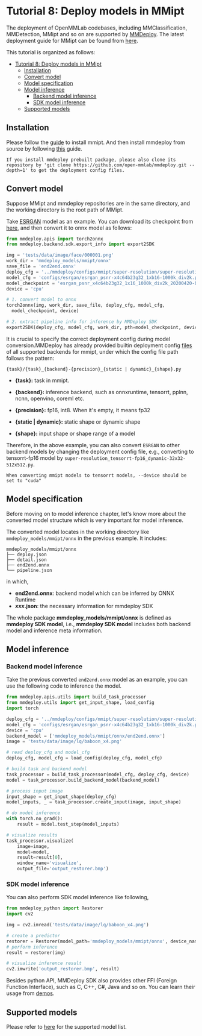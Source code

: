 # Tutorial 8: Deploy models in MMipt

The deployment of OpenMMLab codebases, including MMClassification, MMDetection, MMipt and so on are supported by [MMDeploy](https://github.com/open-mmlab/mmdeploy).
The latest deployment guide for MMipt can be found from [here](https://mmdeploy.readthedocs.io/en/latest/04-supported-codebases/mmipt.html).

This tutorial is organized as follows:

- [Tutorial 8: Deploy models in MMipt](#tutorial-8-deploy-models-in-mmipt)
  - [Installation](#installation)
  - [Convert model](#convert-model)
  - [Model specification](#model-specification)
  - [Model inference](#model-inference)
    - [Backend model inference](#backend-model-inference)
    - [SDK model inference](#sdk-model-inference)
  - [Supported models](#supported-models)

## Installation

Please follow the [guide](../get_started/install.md) to install mmipt. And then install mmdeploy from source by following [this](https://mmdeploy.readthedocs.io/en/latest/get_started.html#installation) guide.

```{note}
If you install mmdeploy prebuilt package, please also clone its repository by 'git clone https://github.com/open-mmlab/mmdeploy.git --depth=1' to get the deployment config files.
```

## Convert model

Suppose MMipt and mmdeploy repositories are in the same directory, and the working directory is the root path of MMipt.

Take [ESRGAN](../../../configs/esrgan/esrgan_psnr-x4c64b23g32_1xb16-1000k_div2k.py) model as an example.
You can download its checkpoint from [here](https://download.openmmlab.com/MMipt/restorers/esrgan/esrgan_psnr_x4c64b23g32_1x16_1000k_div2k_20200420-bf5c993c.pth), and then convert it to onnx model as follows:

```python
from mmdeploy.apis import torch2onnx
from mmdeploy.backend.sdk.export_info import export2SDK

img = 'tests/data/image/face/000001.png'
work_dir = 'mmdeploy_models/mmipt/onnx'
save_file = 'end2end.onnx'
deploy_cfg = '../mmdeploy/configs/mmipt/super-resolution/super-resolution_onnxruntime_dynamic.py'
model_cfg = 'configs/esrgan/esrgan_psnr-x4c64b23g32_1xb16-1000k_div2k.py'
model_checkpoint = 'esrgan_psnr_x4c64b23g32_1x16_1000k_div2k_20200420-bf5c993c.pth'
device = 'cpu'

# 1. convert model to onnx
torch2onnx(img, work_dir, save_file, deploy_cfg, model_cfg,
  model_checkpoint, device)

# 2. extract pipeline info for inference by MMDeploy SDK
export2SDK(deploy_cfg, model_cfg, work_dir, pth=model_checkpoint, device=device)
```

It is crucial to specify the correct deployment config during model conversion.MMDeploy has already provided builtin deployment config [files](https://github.com/open-mmlab/mmdeploy/tree/main/configs/mmipt) of all supported backends for mmipt, under which the config file path follows the pattern:

```
{task}/{task}_{backend}-{precision}_{static | dynamic}_{shape}.py
```

- **{task}:** task in mmipt.

- **{backend}:** inference backend, such as onnxruntime, tensorrt, pplnn, ncnn, openvino, coreml etc.

- **{precision}:** fp16, int8. When it's empty, it means fp32

- **{static | dynamic}:** static shape or dynamic shape

- **{shape}:** input shape or shape range of a model

Therefore, in the above example, you can also convert `ESRGAN` to other backend models by changing the deployment config file, e.g., converting to tensorrt-fp16 model by `super-resolution_tensorrt-fp16_dynamic-32x32-512x512.py`.

```{tip}
When converting mmipt models to tensorrt models, --device should be set to "cuda"
```

## Model specification

Before moving on to model inference chapter, let's know more about the converted model structure which is very important for model inference.

The converted model locates in the working directory like `mmdeploy_models/mmipt/onnx` in the previous example. It includes:

```
mmdeploy_models/mmipt/onnx
├── deploy.json
├── detail.json
├── end2end.onnx
└── pipeline.json
```

in which,

- **end2end.onnx**: backend model which can be inferred by ONNX Runtime
- ***xxx*.json**: the necessary information for mmdeploy SDK

The whole package **mmdeploy_models/mmipt/onnx** is defined as **mmdeploy SDK model**, i.e., **mmdeploy SDK model** includes both backend model and inference meta information.

## Model inference

### Backend model inference

Take the previous converted `end2end.onnx` model as an example, you can use the following code to inference the model.

```python
from mmdeploy.apis.utils import build_task_processor
from mmdeploy.utils import get_input_shape, load_config
import torch

deploy_cfg = '../mmdeploy/configs/mmipt/super-resolution/super-resolution_onnxruntime_dynamic.py'
model_cfg = 'configs/esrgan/esrgan_psnr-x4c64b23g32_1xb16-1000k_div2k.py'
device = 'cpu'
backend_model = ['mmdeploy_models/mmipt/onnx/end2end.onnx']
image = 'tests/data/image/lq/baboon_x4.png'

# read deploy_cfg and model_cfg
deploy_cfg, model_cfg = load_config(deploy_cfg, model_cfg)

# build task and backend model
task_processor = build_task_processor(model_cfg, deploy_cfg, device)
model = task_processor.build_backend_model(backend_model)

# process input image
input_shape = get_input_shape(deploy_cfg)
model_inputs, _ = task_processor.create_input(image, input_shape)

# do model inference
with torch.no_grad():
    result = model.test_step(model_inputs)

# visualize results
task_processor.visualize(
    image=image,
    model=model,
    result=result[0],
    window_name='visualize',
    output_file='output_restorer.bmp')
```

### SDK model inference

You can also perform SDK model inference like following,

```python
from mmdeploy_python import Restorer
import cv2

img = cv2.imread('tests/data/image/lq/baboon_x4.png')

# create a predictor
restorer = Restorer(model_path='mmdeploy_models/mmipt/onnx', device_name='cpu', device_id=0)
# perform inference
result = restorer(img)

# visualize inference result
cv2.imwrite('output_restorer.bmp', result)
```

Besides python API, MMDeploy SDK also provides other FFI (Foreign Function Interface), such as C, C++, C#, Java and so on. You can learn their usage from [demos](https://github.com/open-mmlab/mmdeploy/tree/main/demo).

## Supported models

Please refer to [here](https://mmdeploy.readthedocs.io/en/latest/04-supported-codebases/mmipt.html#supported-models) for the supported model list.
